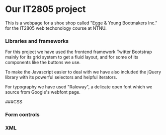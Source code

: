 Our IT2805 project
==============

This is a webpage for a shoe shop called "Egge & Young Bootmakers Inc." for the IT2805 web techonology course at NTNU.

### Libraries and frameworks

For this project we have used the frontend framework Twitter Bootstrap mainly for its grid system to get a fluid layout, and for some of its components like the buttons we use.

To make the Javascript easier to deal with we have also included the jQuery library with its powerful selectors and helpful iterators.

For typography we have used "Raleway", a delicate open font which we source from Google's webfont page.

###CSS



### Form controls

### XML

###
